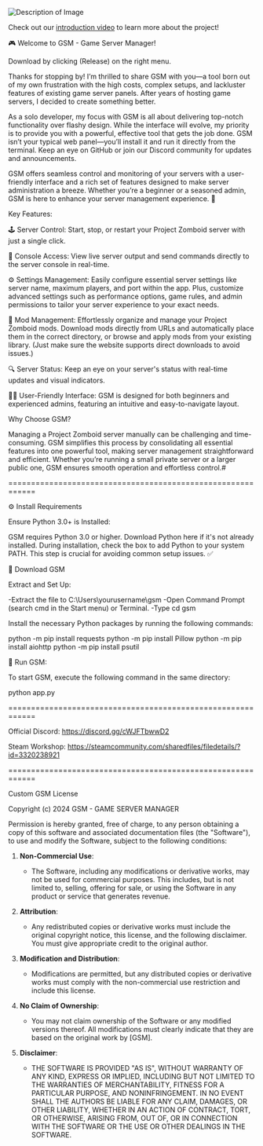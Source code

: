 ![Description of Image](https://steamuserimages-a.akamaihd.net/ugc/2413453859100926571/BA52E2B46FDF318C243F9A6BA6B84A1479880DAC/?imw=637&imh=358&ima=fit&impolicy=Letterbox&imcolor=%23000000&letterbox=true)

Check out our [introduction video](https://youtu.be/HEFz7NB1Jk8?si=IfRtyfH9DjMSho2L) to learn more about the project!

🎮 Welcome to GSM - Game Server Manager!

Download by clicking (Release) on the right menu.

Thanks for stopping by! I’m thrilled to share GSM with you—a tool born out of my own frustration with the high costs, complex setups, and lackluster features of existing game server panels. After years of hosting game servers, I decided to create something better.

As a solo developer, my focus with GSM is all about delivering top-notch functionality over flashy design. While the interface will evolve, my priority is to provide you with a powerful, effective tool that gets the job done. GSM isn’t your typical web panel—you’ll install it and run it directly from the terminal. Keep an eye on GitHub or join our Discord community for updates and announcements.

GSM offers seamless control and monitoring of your servers with a user-friendly interface and a rich set of features designed to make server administration a breeze. Whether you’re a beginner or a seasoned admin, GSM is here to enhance your server management experience. 🌟

Key Features:

🕹️ Server Control: Start, stop, or restart your Project Zomboid server with just a single click.

📜 Console Access: View live server output and send commands directly to the server console in real-time.

⚙️ Settings Management: Easily configure essential server settings like server name, maximum players, and port within the app. Plus, customize advanced settings such as performance options, game rules, and admin permissions to tailor your server experience to your exact needs.

🧩 Mod Management: Effortlessly organize and manage your Project Zomboid mods. Download mods directly from URLs and automatically place them in the correct directory, or browse and apply mods from your existing library. (Just make sure the website supports direct downloads to avoid issues.)

🔍 Server Status: Keep an eye on your server's status with real-time updates and visual indicators.

👨‍💻 User-Friendly Interface: GSM is designed for both beginners and experienced admins, featuring an intuitive and easy-to-navigate layout.

Why Choose GSM?

Managing a Project Zomboid server manually can be challenging and time-consuming. GSM simplifies this process by consolidating all essential features into one powerful tool, making server management straightforward and efficient. Whether you’re running a small private server or a larger public one, GSM ensures smooth operation and effortless control.#

============================================================

⚙️ Install Requirements

Ensure Python 3.0+ is Installed:

GSM requires Python 3.0 or higher. Download Python here if it's not already installed. During installation, check the box to add Python to your system PATH. This step is crucial for avoiding common setup issues. ✅

🔽 Download GSM

Extract and Set Up:

-Extract the file to C:\Users\yourusername\gsm
-Open Command Prompt (search cmd in the Start menu) or Terminal.
-Type cd gsm

Install the necessary Python packages by running the following commands:

python -m pip install requests
python -m pip install Pillow
python -m pip install aiohttp
python -m pip install psutil

🚀 Run GSM:

To start GSM, execute the following command in the same directory:

python app.py

============================================================

Official Discord:
https://discord.gg/cWJFTbwwD2

Steam Workshop:
https://steamcommunity.com/sharedfiles/filedetails/?id=3320238921

============================================================

Custom GSM License

Copyright (c) 2024 GSM - GAME SERVER MANAGER 

Permission is hereby granted, free of charge, to any person obtaining a copy
of this software and associated documentation files (the "Software"), to use
and modify the Software, subject to the following conditions:

1. **Non-Commercial Use**:
   - The Software, including any modifications or derivative works, may not be used for commercial purposes. This includes, but is not limited to, selling, offering for sale, or using the Software in any product or service that generates revenue.

2. **Attribution**:
   - Any redistributed copies or derivative works must include the original copyright notice, this license, and the following disclaimer. You must give appropriate credit to the original author.

3. **Modification and Distribution**:
   - Modifications are permitted, but any distributed copies or derivative works must comply with the non-commercial use restriction and include this license.

4. **No Claim of Ownership**:
   - You may not claim ownership of the Software or any modified versions thereof. All modifications must clearly indicate that they are based on the original work by [GSM].

5. **Disclaimer**:
   - THE SOFTWARE IS PROVIDED "AS IS", WITHOUT WARRANTY OF ANY KIND, EXPRESS OR IMPLIED, INCLUDING BUT NOT LIMITED TO THE WARRANTIES OF MERCHANTABILITY, FITNESS FOR A PARTICULAR PURPOSE, AND NONINFRINGEMENT. IN NO EVENT SHALL THE AUTHORS BE LIABLE FOR ANY CLAIM, DAMAGES, OR OTHER LIABILITY, WHETHER IN AN ACTION OF CONTRACT, TORT, OR OTHERWISE, ARISING FROM, OUT OF, OR IN CONNECTION WITH THE SOFTWARE OR THE USE OR OTHER DEALINGS IN THE SOFTWARE.
